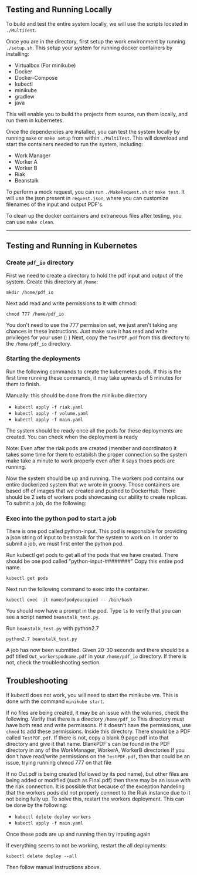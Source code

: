 ## Testing and Running Locally
To build and test the entire system locally, we will use the scripts located in `./MultiTest`.

Once you are in the directory, first setup the work environment by running `./setup.sh`.
This setup your system for running docker containers by installing:

* Virtualbox (For minikube)
* Docker
* Docker-Compose
* kubectl
* minikube
* gradlew
* java

This will enable you to build the projects from source, run them locally, and run them in kubernetes.

Once the dependencies are installed, you can test the system locally by running `make` or `make setup` from within `./MultiTest`.
This will download and start the containers needed to run the system, including:

* Work Manager
* Worker A
* Worker B
* Riak
* Beanstalk

To perform a mock request, you can run `./MakeRequest.sh` or `make test`.
It will use the json present in `request.json`, where you can customize filenames of the input and output PDF's.

To clean up the docker containers and extraneous files after testing, you can use `make clean`.

---

## Testing and Running in Kubernetes
### Create `pdf_io` directory
First we need to create a directory to hold the pdf input and output of the system. 
Create this directory at `/home`:

`mkdir /home/pdf_io`

Next add read and write permissions to it with chmod:

`chmod 777 /home/pdf_io`

You don't need to use the 777 permission set, we just aren't taking any chances in these instructions.
Just make sure it has read and write privileges for your user (: ) 
Next, copy the `TestPDF.pdf` from this directory to the `/home/pdf_io` directory.


### Starting the deployments
Run the following commands to create the kubernetes pods. 
If this is the first time running these commands, it may take upwards of 5 minutes for them to finish. 

Manually: this should be done from the minikube directory
* `kubectl apply -f riak.yaml`
* `kubectl apply -f volume.yaml`
* `kubectl apply -f main.yaml`

The system should be ready once all the pods for these deployments are created. 
You can check when the deployment is ready

Note: Even after the riak pods are created (member and coordinator) it takes some time for them to estabilsh the proper connection so the system make take a minute to work properly even after it says thoes pods are running.

Now the system should be up and running. 
The workers pod contains our entire dockerized system that we wrote in groovy. 
Those containers are based off of images that we created and pushed to DockerHub. 
There should be 2 sets of workers pods showcasing our ability to create replicas. 
To submit a job, do the following:

### Exec into the python pod to start a job

There is one pod called python-input. 
This pod is responsible for providing a json string of input to beanstalk for the system to work on. 
In order to submit a job, we must first enter the python pod.

Run kubectl get pods to get all of the pods that we have created. There should be one pod called "python-input-########" Copy this entire pod name.

`kubectl get pods`

Next run the following command to exec into the container.

`kubectl exec -it nameofpodyoucopied -- /bin/bash`

You should now have a prompt in the pod. Type `ls` to verify that you can see a script named `beanstalk_test.py`.

Run `beanstalk_test.py` with python2.7

`python2.7 beanstalk_test.py`

A job has now been submitted. Given 20-30 seconds and there should be a pdf titled `Out_workerspodname.pdf` in your `/home/pdf_io` directory.
If there is not, check the troubleshooting section.


## Troubleshooting

If kubectl does not work, you will need to start the minikube vm. This is done with the command `minikube start`.

If no files are being created, it may be an issue with the volumes, check the following.
Verify that there is a directory `/home/pdf_io`
This directory must have both read and write permissons.
If it doesn't have the permissions, use `chmod` to add these permissions.
Inside this directory. There should be a PDF called `TestPDF.pdf`.
If there is not, copy a blank 9 page pdf into that directory and give it that name.
BlankPDF's can be found in the PDF directory in any of the WorkManager, WorkerA, WorkerB directories
If you don't have read/write permissions on the `TestPDF.pdf`, then that could be an issue, trying running chmod 777 on that file

If no Out.pdf is being created (followed by its pod name), but other files are being added or modified (such as Final.pdf) then there may be an issue with the riak connection. 
It is possible that because of the exception handeling that the workers pods did not properly connect to the Riak instance due to it not being fully up. 
To solve this, restart the workers deployment. 
This can be done by the following:

* `kubectl delete deploy workers`
* `kubectl apply -f main.yaml`

Once these pods are up and running then try inputing again

If everything seems to not be working, restart the all deployments:

`kubectl delete deploy --all`

Then follow manual instructions above.

